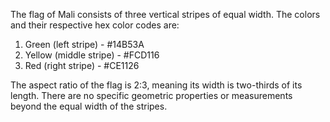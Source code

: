The flag of Mali consists of three vertical stripes of equal width. The colors and their respective hex color codes are:

1. Green (left stripe) - #14B53A
2. Yellow (middle stripe) - #FCD116
3. Red (right stripe) - #CE1126

The aspect ratio of the flag is 2:3, meaning its width is two-thirds of its length. There are no specific geometric properties or measurements beyond the equal width of the stripes.